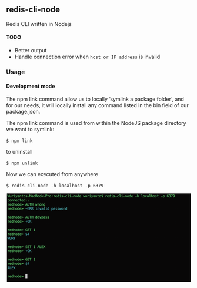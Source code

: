 ## redis-cli-node

Redis CLI written in Nodejs

#### TODO

- Better output
- Handle connection error when `host or IP address` is invalid

### Usage
#### Development mode

The npm link command allow us to locally ‘symlink a package folder’, and for our needs, it will locally install any command listed in the bin field of our package.json.

The npm link command is used from within the NodeJS package directory we want to symlink:

```shell
$ npm link
```

to uninstall
```shell
$ npm unlink
```

Now we can executed from anywhere

```shell
$ redis-cli-node -h localhost -p 6379
```

<div align="center">

[<img src="./assets/development_mode.png" width="500">](https://github.com/telkomdev/redis-cli-node)
<br/><br/>
</div>